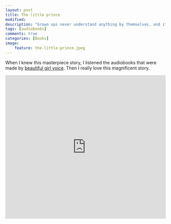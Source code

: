 ```yaml
---
layout: post
title: The little prince
modified:
description: "Grown ups never understand anything by themselves, and it is tiresome for children to be always and forever explaining"
tags: [audiobooks]
comments: true
categories: [Books]
image:
    feature: the-little-prince.jpeg
---
```


When I knew this masterpiece story, I listened the audiobooks that were made by [beautiful girl voice](http://www.theoyeucau.com/episode/hoang-tu-be/). Then I really love this magnificent story.

<iframe width="100%" height="450" scrolling="no" frameborder="no" src="https://w.soundcloud.com/player/?url=https%3A//api.soundcloud.com/playlists/170957948&amp;auto_play=false&amp;hide_related=false&amp;show_comments=true&amp;show_user=true&amp;show_reposts=false&amp;visual=true"></iframe>
